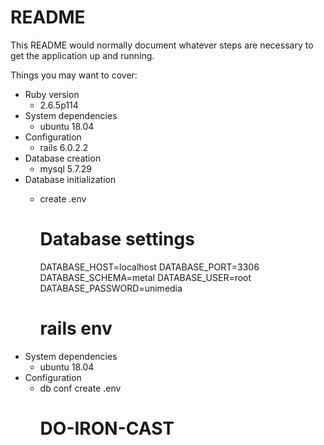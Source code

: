 # README

This README would normally document whatever steps are necessary to get the
application up and running.

Things you may want to cover:

* Ruby version
  - 2.6.5p114
* System dependencies
  - ubuntu 18.04
* Configuration
  - rails 6.0.2.2
* Database creation
  - mysql  5.7.29
* Database initialization
  - create .env
    # Database settings
    DATABASE_HOST=localhost
    DATABASE_PORT=3306
    DATABASE_SCHEMA=metal
    DATABASE_USER=root
    DATABASE_PASSWORD=unimedia

    # rails env
* System dependencies
  - ubuntu 18.04
* Configuration
  - db conf create .env
    # DO-IRON-CAST
